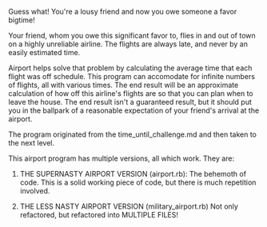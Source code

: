 Guess what!  You're a lousy friend and now you owe someone a favor bigtime!

Your friend, whom you owe this significant favor to, flies in and out of town
on a highly unreliable airline.  The flights are always late, and never by an easily estimated time.

Airport helps solve that problem by calculating the average time that each flight was off schedule.  This program can accomodate for infinite numbers of flights, all with various times.  The end result will be an approximate calculation of how off this airline's flights are so that you can plan when to leave the house.  The end result isn't a guaranteed result, but it should put you in the ballpark of a reasonable expectation of your friend's arrival at the airport.

The program originated from the time_until_challenge.md and then taken to the next level. 

This airport program has multiple versions, all which work.  They are:


1. THE SUPERNASTY AIRPORT VERSION (airport.rb): The behemoth of code.  This is a solid working piece of code, but there is much repetition involved.


2. THE LESS NASTY AIRPORT VERSION (military_airport.rb) Not only refactored, but refactored into MULTIPLE FILES!

